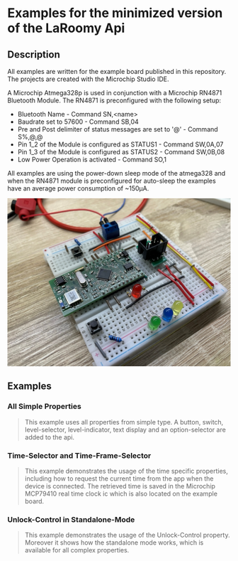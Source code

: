 # Examples for the minimized version of the LaRoomy Api

## Description

All examples are written for the example board published in this repository. The projects are created with the Microchip Studio IDE.

A Microchip Atmega328p is used in conjunction with a Microchip RN4871 Bluetooth Module. The RN4871 is preconfigured with the following setup:
- Bluetooth Name - Command SN,&lt;name&gt;
- Baudrate set to 57600 - Command SB,04
- Pre and Post delimiter of status messages are set to '@' - Command S%,@,@
- Pin 1_2 of the Module is configured as STATUS1 - Command SW,0A,07
- Pin 1_3 of the Module is configured as STATUS2 - Command SW,0B,08
- Low Power Operation is activated - Command SO,1

All examples are using the power-down sleep mode of the atmega328 and when the RN4871 module is preconfigured for auto-sleep the examples have an average power consumption of ~150µA.

![](res/common_bluetooth_control_board.jpg)

## Examples

### All Simple Properties
> This example uses all properties from simple type. A button, switch, level-selector, level-indicator, text display and an option-selector are added to the api.

### Time-Selector and Time-Frame-Selector
> This example demonstrates the usage of the time specific properties, including how to request the current time from the app when the device is connected. The retrieved time is saved in the Microchip MCP79410 real time clock ic which is also located on the example board.

### Unlock-Control in Standalone-Mode
> This example demonstrates the usage of the Unlock-Control property. Moreover it shows how the standalone mode works, which is available for all complex properties.
